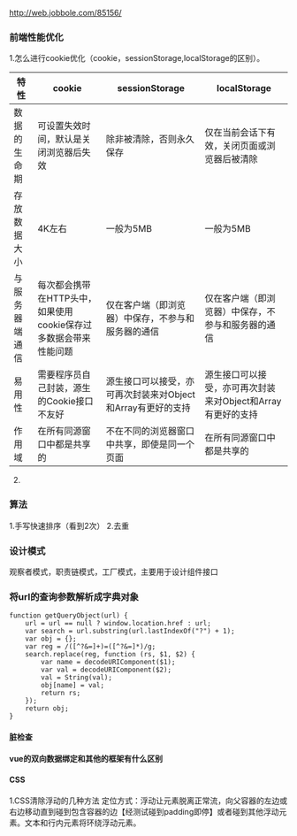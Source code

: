 http://web.jobbole.com/85156/

### 前端性能优化

1.怎么进行cookie优化（cookie，sessionStorage,localStorage的区别）。

特性        |cookie       | sessionStorage | localStorage
------------|------------ | ------------- | ------------
数据的生命期    |可设置失效时间，默认是关闭浏览器后失效 | 除非被清除，否则永久保存  | 仅在当前会话下有效，关闭页面或浏览器后被清除
存放数据大小    |	4K左右 | 一般为5MB  | 一般为5MB
与服务器端通信    |	每次都会携带在HTTP头中，如果使用cookie保存过多数据会带来性能问题 | 仅在客户端（即浏览器）中保存，不参与和服务器的通信  | 仅在客户端（即浏览器）中保存，不参与和服务器的通信
易用性    |	需要程序员自己封装，源生的Cookie接口不友好 | 源生接口可以接受，亦可再次封装来对Object和Array有更好的支持  | 源生接口可以接受，亦可再次封装来对Object和Array有更好的支持
作用域    |在所有同源窗口中都是共享的 |   不在不同的浏览器窗口中共享，即使是同一个页面   |在所有同源窗口中都是共享的

2.


### 算法
1.手写快速排序（看到2次）
2.去重


### 设计模式
观察者模式，职责链模式，工厂模式，主要用于设计组件接口

### 将url的查询参数解析成字典对象
    function getQueryObject(url) {
        url = url == null ? window.location.href : url;
        var search = url.substring(url.lastIndexOf("?") + 1);
        var obj = {};
        var reg = /([^?&=]+)=([^?&=]*)/g;
        search.replace(reg, function (rs, $1, $2) {
            var name = decodeURIComponent($1);
            var val = decodeURIComponent($2);                
            val = String(val);
            obj[name] = val;
            return rs;
        });
        return obj;
    }
#### 脏检查

#### vue的双向数据绑定和其他的框架有什么区别

#### CSS

1.CSS清除浮动的几种方法 
定位方式：浮动让元素脱离正常流，向父容器的左边或右边移动直到碰到包含容器的边【经测试碰到padding即停】或者碰到其他浮动元素。文本和行内元素将环绕浮动元素。
